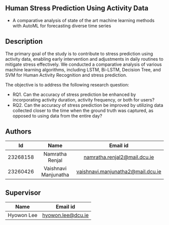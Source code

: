 ## Human Stress Prediction Using Activity Data

- A comparative analysis of state of the art machine learning methods with AutoML for forecasting diverse time series

## Description

The primary goal of the study is to contribute to stress prediction using activity data, enabling early intervention and adjustments in daily routines to mitigate stress effectively.
We conducted a comparative analysis of various machine learning algorithms, including LSTM, Bi-LSTM, Decision Tree, and SVM for Human Activity Recognition and stress prediction. 

The objective is to address the following research question:
* RQ1. Can the accuracy of stress prediction be enhanced by incorporating activity duration, activity frequency, or both for users?
* RQ2. Can the accuracy of stress prediction be improved by utilizing data collected closer to the time when the ground truth was captured, as opposed to using data from the entire day?


## Authors

| Id   |      Name      |  Email id |
|----------|:-------------:|:------:|
| 23268158 |   Namratha Renjal     | namratha.renjal2@mail.dcu.ie |
| 23260426 |    Vaishnavi Manjunatha   |   vaishnavi.manjunatha2@mail.dcu.ie |

## Supervisor

|    Name      |  Email id |
|----------|:-------------:|
|   Hyowon Lee | hyowon.lee@dcu.ie  |

